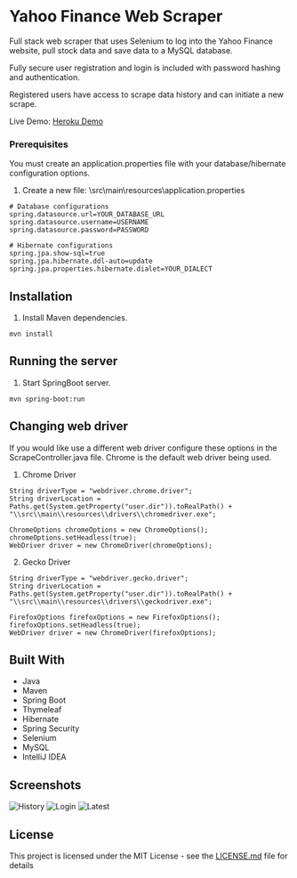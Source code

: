 # Yahoo Finance Web Scraper

Full stack web scraper that uses Selenium to log into the Yahoo Finance website, pull stock data and save data to a MySQL database.

Fully secure user registration and login is included with password hashing and authentication.

Registered users have access to scrape data history and can initiate a new scrape.

Live Demo: [Heroku Demo](https://yahoo-finance-scraper.herokuapp.com/)

### Prerequisites

You must create an application.properties file with your database/hibernate configuration options.

1. Create a new file: \src\main\resources\application.properties

```
# Database configurations
spring.datasource.url=YOUR_DATABASE_URL
spring.datasource.username=USERNAME
spring.datasource.password=PASSWORD

# Hibernate configurations
spring.jpa.show-sql=true
spring.jpa.hibernate.ddl-auto=update
spring.jpa.properties.hibernate.dialet=YOUR_DIALECT
```

## Installation

1. Install Maven dependencies.

```
mvn install
```

## Running the server

1. Start SpringBoot server.

```
mvn spring-boot:run
```

## Changing web driver

If you would like use a different web driver configure these options in the ScrapeController.java file. Chrome is the default web driver being used.

1. Chrome Driver

```
String driverType = "webdriver.chrome.driver";
String driverLocation = Paths.get(System.getProperty("user.dir")).toRealPath() + "\\src\\main\\resources\\drivers\\chromedriver.exe";
```

```
ChromeOptions chromeOptions = new ChromeOptions();
chromeOptions.setHeadless(true);
WebDriver driver = new ChromeDriver(chromeOptions);
```

2. Gecko Driver

```
String driverType = "webdriver.gecko.driver";
String driverLocation = Paths.get(System.getProperty("user.dir")).toRealPath() + "\\src\\main\\resources\\drivers\\geckodriver.exe";
```

```
FirefoxOptions firefoxOptions = new FirefoxOptions();
firefoxOptions.setHeadless(true);
WebDriver driver = new ChromeDriver(firefoxOptions);
```

## Built With

- Java
- Maven
- Spring Boot
- Thymeleaf
- Hibernate
- Spring Security
- Selenium
- MySQL
- IntelliJ IDEA


## Screenshots

![History](https://i.imgur.com/0NNHFIC.png "History")
![Login](https://i.imgur.com/WCA0n8V.png "Login")
![Latest](https://i.imgur.com/SxJepsz.png "Latest")

## License

This project is licensed under the MIT License - see the [LICENSE.md](LICENSE.md) file for details
